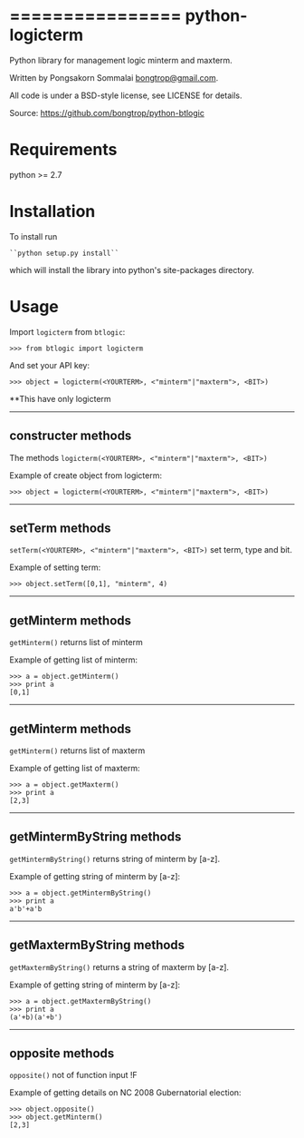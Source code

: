================
python-logicterm
================

Python library for management logic minterm and maxterm.

Written by Pongsakorn Sommalai <bongtrop@gmail.com>.

All code is under a BSD-style license, see LICENSE for details.

Source: https://github.com/bongtrop/python-btlogic


Requirements
============

python >= 2.7

Installation
============
To install run

    ``python setup.py install``

which will install the library into python's site-packages directory.


Usage
=====

Import ``logicterm`` from ``btlogic``:
    
    >>> from btlogic import logicterm
    
And set your API key:

    >>> object = logicterm(<YOURTERM>, <"minterm"|"maxterm">, <BIT>)

**This have only logicterm

---------------
constructer methods
---------------

The methods ``logicterm(<YOURTERM>, <"minterm"|"maxterm">, <BIT>)``

Example of create object from logicterm:

    >>> object = logicterm(<YOURTERM>, <"minterm"|"maxterm">, <BIT>)

--------------------
setTerm methods
--------------------

``setTerm(<YOURTERM>, <"minterm"|"maxterm">, <BIT>)`` 
set term, type and bit.

Example of setting term:

    >>> object.setTerm([0,1], "minterm", 4)

------------------
getMinterm methods
------------------

``getMinterm()`` returns list of minterm

Example of getting list of minterm:

    >>> a = object.getMinterm()
	>>> print a
	[0,1]

------------------
getMinterm methods
------------------

``getMinterm()`` returns list of maxterm

Example of getting list of maxterm:

    >>> a = object.getMaxterm()
	>>> print a
	[2,3]	

-----------------
getMintermByString methods
-----------------

``getMintermByString()`` returns string of minterm by [a-z].

Example of getting string of minterm by [a-z]:

    >>> a = object.getMintermByString()
	>>> print a
	a'b'+a'b

-----------------
getMaxtermByString methods
-----------------

``getMaxtermByString()`` returns a string of maxterm by [a-z].

Example of getting string of minterm by [a-z]:

    >>> a = object.getMaxtermByString()
	>>> print a
	(a'+b)(a'+b')


----------------
opposite methods
----------------

``opposite()`` not of function input !F

Example of getting details on NC 2008 Gubernatorial election:

    >>> object.opposite()
	>>> object.getMinterm()
	[2,3]

